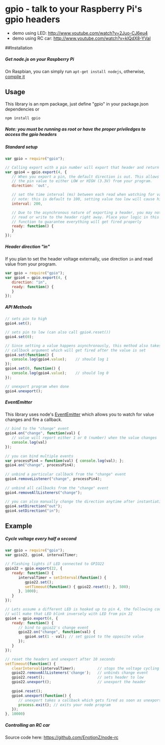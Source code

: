 # gpio - talk to your Raspberry Pi's gpio headers

* demo using LED: http://www.youtube.com/watch?v=2Juo-CJ6eu4
* demo using RC car: http://www.youtube.com/watch?v=klQdX8-YVaI

##Installation
##### Get node.js on your Raspberry Pi
On Raspbian, you can simply run `apt-get install nodejs`,
otherwise, [compile it](https://github.com/joyent/node/wiki/Installing-Node.js-via-package-manager)

## Usage

This library is an npm package, just define "gpio" in your package.json dependencies or
```js
npm install gpio
```

##### Note: you must be running as root or have the proper priviledges to access the gpio headers

##### Standard setup

```js
var gpio = require("gpio");

// Calling export with a pin number will export that header and return a gpio header instance
var gpio4 = gpio.export(4, {
   // When you export a pin, the default direction is out. This allows you to set
   // the pin value to either LOW or HIGH (3.3V) from your program.
   direction: 'out',

   // set the time interval (ms) between each read when watching for value changes
   // note: this is default to 100, setting value too low will cause high CPU usage
   interval: 200,

   // Due to the asynchronous nature of exporting a header, you may not be able to
   // read or write to the header right away. Place your logic in this ready
   // function to guarantee everything will get fired properly
   ready: function() {
   }
});
```

##### Header direction "in"
If you plan to set the header voltage externally, use direction `in` and read value from your program.
```js
var gpio = require("gpio");
var gpio4 = gpio.export(4, {
   direction: "in",
   ready: function() {
   }
});
```

##### API Methods

```js
// sets pin to high
gpio4.set();
```
```js
// sets pin to low (can also call gpio4.reset())
gpio4.set(0);
```
```js
// Since setting a value happens asynchronously, this method also takes a
// callback argument which will get fired after the value is set
gpio4.set(function() {
   console.log(gpio4.value);    // should log 1
});
gpio4.set(0, function() {
   console.log(gpio4.value);    // should log 0
});
```
```js
// unexport program when done
gpio4.unexport();
```

##### EventEmitter
This library uses node's [EventEmitter](http://nodejs.org/api/events.html) which allows you to watch
for value changes and fire a callback.
```js
// bind to the "change" event
gpio4.on("change", function(val) {
   // value will report either 1 or 0 (number) when the value changes
   console.log(val)
});
      
// you can bind multiple events
var processPin4 = function(val) { console.log(val); };
gpio4.on("change", processPin4);
            
// unbind a particular callback from the "change" event
gpio4.removeListener("change", processPin4);
      
// unbind all callbacks from the "change" event
gpio4.removeAllListeners("change");
      
// you can also manually change the direction anytime after instantiation            
gpio4.setDirection("out");
gpio4.setDirection("in");
```

## Example
##### Cycle voltage every half a second
```js
var gpio = require("gpio");
var gpio22, gpio4, intervalTimer;

// Flashing lights if LED connected to GPIO22
gpio22 = gpio.export(22, {
   ready: function() {
      intervalTimer = setInterval(function() {
         gpio22.set();
         setTimeout(function() { gpio22.reset(); }, 500);
      }, 1000);
   }
});

// Lets assume a different LED is hooked up to pin 4, the following code 
// will make that LED blink inversely with LED from pin 22 
gpio4 = gpio.export(4, {
   ready: function() {
      // bind to gpio22's change event
      gpio22.on("change", function(val) {
         gpio4.set(1 - val); // set gpio4 to the opposite value
      });
   }
});

// reset the headers and unexport after 10 seconds
setTimeout(function() {
   clearInterval(intervalTimer);          // stops the voltage cycling
   gpio22.removeAllListeners('change');   // unbinds change event
   gpio22.reset();                        // sets header to low
   gpio22.unexport();                     // unexport the header
   
   gpio4.reset();
   gpio4.unexport(function() {
      // unexport takes a callback which gets fired as soon as unexporting is done
      process.exit(); // exits your node program
   });
}, 10000)
```


##### Controlling an RC car
Source code here: https://github.com/EnotionZ/node-rc

